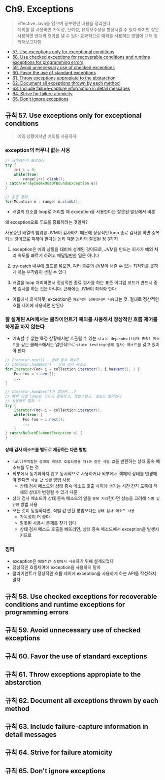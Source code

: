 # Ch9. Exceptions
> Effective Java를 읽으며 공부했던 내용을 정리한다  
> 예외를 잘 사용하면 가독성, 신뢰성, 유지보수성을 향상시킬 수 있다
> 하지만 잘못 사용하면 반대의 효과를 낼 수 있다
> 효과적으로 예외를 사용하는 방법에 대해 정리해보고자함  


* [57. Use exceptions only for exceptional conditions](#규칙-57-use-exceptions-only-for-exceptional-conditions)
* [58. Use checked exceptions for recoverable conditions and runtime exceptions for programming errors](#규칙-58-use-checked-exceptions-for-recoverable-conditions-and-runtime-exceptions-for-programming-errors)
* [59. Avoid unnecessary use of checked exceptions](#규칙-59-avoid-unnecessary-use-of-checked-exceptions)
* [60. Favor the use of standard exceptions](#규칙-60-favor-the-use-of-standard-exceptions)
* [61. Throw exceptions appropiate to the abstarction](#규칙-61-throw-exceptions-appropiate-to-the-abstarction)
* [62. Document all exceptions thrown by each method](#규칙-62-document-all-exceptions-thrown-by-each-method)
* [63. Include failure-capture information in detail messages](#규칙-63-include-failure-capture-information-in-detail-messages)
* [64. Strive for failure atomicity](#규칙-64-strive-for-failure-atomicity)
* [65. Don't ignore exceptions](#규칙-65-dont-ignore-exceptions)


## 규칙 57. Use exceptions only for exceptional conditions
> 예외 상황에서만 예외를 사용하자

### exception의 터무니 없는 사용
```java
// 뭘하려는지 모르겠다
try {
    int i = 0;
    while(true)
        range[i++].climb();
} catch(ArrayIndexOutOfBoundsException e){
}

// 같은 동작
for(Mountain m : range) m.clinb();
```
* 배열의 요소를 loop로 처리할 때 exception을 사용한다는 잘못된 발상에서 비롯


왜 exception으로 루프를 종료하려는 것일까?

사용중인 배열의 범위를 JVM이 검사하기 때문에 정상적인 loop 종료 검사를 하면 중복되는 것이므로 피해야 한다는 논리 떄문
논리의 잘못된 점 3가지
1. exception은 예외 상황을 대비해 설계된 것이므로, JVM을 만드는 회사가 예외 처리 속도를 빠르게 하려고 매달릴만한 일은 아니다

2. try-catch 내부에 코드를 넣으면, 여러 종류의 JVM이 해줄 수 있는 최적화를 못하게 하는 부작용이 생길 수 있다
3. 배열을 loop 처리하면서 정상적인 종료 검사를 하는 표준 이디엄 코드가 반드시 중복 검사를 하는 것은 아니다. 근래에는 JVM이 최적화 한다

* 이름에서 의미하듯, exception은 `예외적인 상황에서만 사용`되는 것. 절대로 정상적인 흐름 제어에 사용하면 안된다


### 잘 설계된 API에서는 클라이언트가 예외를 사용해서 정상적인 흐름 제어를 하게끔 하지 않는다
* 예측할 수 없는 특정 상황에서만 호출될 수 있는 `state dependent(상태 종속) 메소드`를 갖는 클래스에서는 일반적으로 `state testing(상태 검사) 메소드`를 갖고 있어야 한다
```java
// Iterator.next() - 상태 종속 메소드
// Iterator.hasNext() - 상태 검사 메소드
for(Iterator<Foo> i = collection.iterator(); i.hasNext(); ) {
    Foo foo = i.next();
    ...
}

// Iterator.hasNext()가 없다면...?
// 예외 기반 loop는 코드가 장황하고, 혼란스럽고, 성능도 떨어진다
// 사용하지 말자..!
try {
    Iterator<Foo> i = collection.iterator();
    while(true) {
        Foo foo = i.next();
        ...
    }
} catch(NoSuchElementException e) {
}
```


#### 상태 검사 메소드를 별도로 제공하는 다른 방법
* `null(부적합한 상태의 객체로 호출되었을 때)과 같은 식별 값`을 반환하는 상태 종속 메소드를 두는 것
* 외부에서 동기화하지 않고 동시적으로 사용하거나 외부에서 객체의 상태를 변경해야 한다면 `식별 값 반환` 방법 사용
   * 상태 검사 메소드와 상태 종속 메소드 호출 사이에 생기는 시간 간격 도중에 객체의 상태가 변경될 수 있기 때문
* 상태 검사 메소드가 상태 종속 메소드의 일을 `중복 처리`한다면 성능을 고려해 `식별 값 반환` 방법 사용
* 모든 것이 동일하다면, 식별 값 반환 방법보다는 `상태 검사 메소드 사용`
   * 가독성이 더 좋다
   * 잘못된 사용시 문제를 찾기 쉽다
   * 상태 검사 메소드 호출을 빠뜨리면, 상태 종속 메소드에서 exception을 발생시키므로


### 정리
* exception은 `예외적인 상황에서 사용`하기 위해 설계되었다
* 정상적인 흐름제어에 exception을 사용하지 말자
* 클라이언트가 정상적인 흐름 제어에 exception을 사용하게 하는 API를 작성하지 말자



## 규칙 58. Use checked exceptions for recoverable conditions and runtime exceptions for programming errors

## 규칙 59. Avoid unnecessary use of checked exceptions

## 규칙 60. Favor the use of standard exceptions

## 규칙 61. Throw exceptions appropiate to the abstarction

## 규칙 62. Document all exceptions thrown by each method

## 규칙 63. Include failure-capture information in detail messages

## 규칙 64. Strive for failure atomicity

## 규칙 65. Don't ignore exceptions

